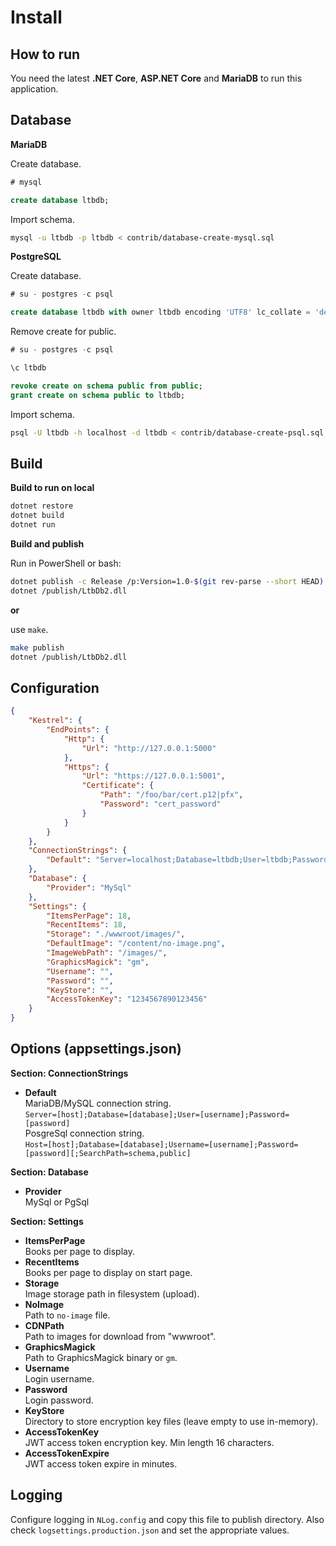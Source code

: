 # Install

## How to run

You need the latest **.NET Core**, **ASP.NET Core** and **MariaDB** to run this application.

## Database

**MariaDB**

Create database.

```sql
# mysql

create database ltbdb;
```

Import schema.

```sh
mysql -u ltbdb -p ltbdb < contrib/database-create-mysql.sql
```

**PostgreSQL**

Create database.

```sql
# su - postgres -c psql

create database ltbdb with owner ltbdb encoding 'UTF8' lc_collate = 'de_DE.UTF-8' lc_ctype = 'de_DE.UTF-8' template template0;
```

Remove create for public.

```sql
# su - postgres -c psql

\c ltbdb

revoke create on schema public from public; 
grant create on schema public to ltbdb;
```

Import schema.

```sh
psql -U ltbdb -h localhost -d ltbdb < contrib/database-create-psql.sql 
```

## Build

**Build to run on local**

```sh
dotnet restore
dotnet build
dotnet run
```

**Build and publish**

Run in PowerShell or bash:

```sh
dotnet publish -c Release /p:Version=1.0-$(git rev-parse --short HEAD) -o publish src/LtbDb2
dotnet /publish/LtbDb2.dll
```

**or**

use `make`.

```sh
make publish
dotnet /publish/LtbDb2.dll
```

## Configuration

```json
{
    "Kestrel": {
        "EndPoints": {
            "Http": {
                "Url": "http://127.0.0.1:5000"
            },
            "Https": {
                "Url": "https://127.0.0.1:5001",
                "Certificate": {
                    "Path": "/foo/bar/cert.p12|pfx",
                    "Password": "cert_password"
                }
            }
        }
    },
    "ConnectionStrings": {
        "Default": "Server=localhost;Database=ltbdb;User=ltbdb;Password=ltbdb"
    },
    "Database": {
        "Provider": "MySql"
    },
    "Settings": {
        "ItemsPerPage": 18,
        "RecentItems": 18,
        "Storage": "./wwwroot/images/",
        "DefaultImage": "/content/no-image.png",
        "ImageWebPath": "/images/",
        "GraphicsMagick": "gm",
        "Username": "",
        "Password": "",
        "KeyStore": "",
        "AccessTokenKey": "1234567890123456"
    }
}
```

## Options (appsettings.json)

**Section: ConnectionStrings**

* **Default**  
MariaDB/MySQL connection string.  
`Server=[host];Database=[database];User=[username];Password=[password]`  
PosgreSql connection string.  
`Host=[host];Database=[database];Username=[username];Password=[password][;SearchPath=schema,public]`

**Section: Database**

* **Provider**  
MySql or PgSql

**Section: Settings**

* **ItemsPerPage**  
Books per page to display.
* **RecentItems**  
Books per page to display on start page.
* **Storage**  
Image storage path in filesystem (upload).
* **NoImage**  
Path to `no-image` file.
* **CDNPath**  
Path to images for download from "wwwroot".
* **GraphicsMagick**  
Path to GraphicsMagick binary or `gm`.
* **Username**  
Login username.
* **Password**  
Login password.
* **KeyStore**  
Directory to store encryption key files (leave empty to use in-memory).
* **AccessTokenKey**  
JWT access token encryption key. Min length 16 characters.
* **AccessTokenExpire**  
JWT access token expire in minutes.

## Logging

Configure logging in `NLog.config` and copy this file to publish directory. Also check `logsettings.production.json` and set the appropriate values.